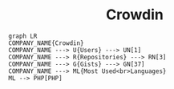 <h1 align="center">Crowdin</h1>

```mermaid
graph LR
COMPANY_NAME{Crowdin}
COMPANY_NAME ---> U{Users} ---> UN[1]
COMPANY_NAME ---> R{Repositories} ---> RN[3]
COMPANY_NAME ---> G{Gists} ---> GN[37]
COMPANY_NAME ---> ML{Most Used<br>Languages}
ML --> PHP[PHP]
```
